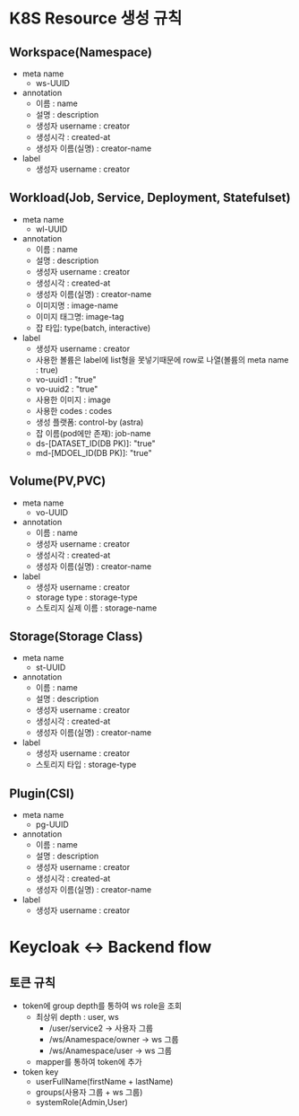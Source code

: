 # K8S Resource 생성 규칙
## Workspace(Namespace)
- meta name
    - ws-UUID
- annotation
    - 이름 : name
    - 설명 : description
    - 생성자 username : creator
    - 생성시각 : created-at
    - 생성자 이름(실명) : creator-name
- label
    - 생성자 username : creator
## Workload(Job, Service, Deployment, Statefulset)
- meta name
    - wl-UUID
- annotation
    - 이름 : name
    - 설명 : description
    - 생성자 username : creator
    - 생성시각 : created-at
    - 생성자 이름(실명) : creator-name
    - 이미지명 : image-name
    - 이미지 태그명: image-tag
    - 잡 타입: type(batch, interactive)
- label
    - 생성자 username : creator
    - 사용한 볼륨은 label에 list형을 못넣기때문에 row로 나열(볼륨의 meta name : true)
    - vo-uuid1 : "true"
    - vo-uuid2 : "true"
    - 사용한 이미지 : image
    - 사용한 codes : codes
    - 생성 플랫폼: control-by (astra)
    - 잡 이름(pod에만 존재): job-name
  - ds-[DATASET_ID(DB PK)]: "true"
  - md-[MDOEL_ID(DB PK)]: "true"
## Volume(PV,PVC)
- meta name
    - vo-UUID
- annotation
    - 이름 : name
    - 생성자 username : creator
    - 생성시각 : created-at
    - 생성자 이름(실명) : creator-name
- label
    - 생성자 username : creator
    - storage type : storage-type
  - 스토리지 실제 이름 : storage-name
## Storage(Storage Class)
- meta name
    - st-UUID
- annotation
    - 이름 : name
    - 설명 : description
    - 생성자 username : creator
    - 생성시각 : created-at
    - 생성자 이름(실명) : creator-name
- label
    - 생성자 username : creator
    - 스토리지 타입 : storage-type
## Plugin(CSI)
- meta name
    - pg-UUID
- annotation
    - 이름 : name
    - 설명 : description
    - 생성자 username : creator
    - 생성시각 : created-at
    - 생성자 이름(실명) : creator-name
- label
    - 생성자 username : creator

# Keycloak <-> Backend flow
## 토큰 규칙
- token에 group depth를 통하여 ws role을 조회
    - 최상위 depth : user, ws
        - /user/service2 -> 사용자 그룹
        - /ws/Anamespace/owner -> ws 그룹
        - /ws/Anamespace/user -> ws 그룹
    - mapper를 통하여 token에 추가
- token key
    - userFullName(firstName + lastName)
    - groups(사용자 그룹 + ws 그룹)
    - systemRole(Admin,User)
